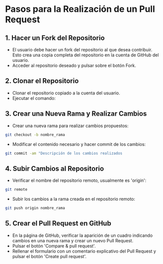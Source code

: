 # Pasos para la Realización de un Pull Request

## 1. Hacer un Fork del Repositorio
- El usuario debe hacer un fork del repositorio al que desea contribuir. Esto crea una copia completa del repositorio en la cuenta de GitHub del usuario.
- Acceder al repositorio deseado y pulsar sobre el botón Fork.

## 2. Clonar el Repositorio
- Clonar el repositorio copiado a la cuenta del usuario.
- Ejecutar el comando:


## 3. Crear una Nueva Rama y Realizar Cambios
- Crear una nueva rama para realizar cambios propuestos:
```bash
git checkout -b nombre_rama
```

- Modificar el contenido necesario y hacer commit de los cambios:
```bash
git commit -am "Descripción de los cambios realizados
```


## 4. Subir Cambios al Repositorio
- Verificar el nombre del repositorio remoto, usualmente es 'origin':
```bash
git remote
```

- Subir los cambios a la rama creada en el repositorio remoto:
```bash
git push origin nombre_rama
```


## 5. Crear el Pull Request en GitHub
- En la página de GitHub, verificar la aparición de un cuadro indicando cambios en una nueva rama y crear un nuevo Pull Request.
- Pulsar el botón 'Compare & pull request'.
- Rellenar el formulario con un comentario explicativo del Pull Request y pulsar el botón 'Create pull request'.


